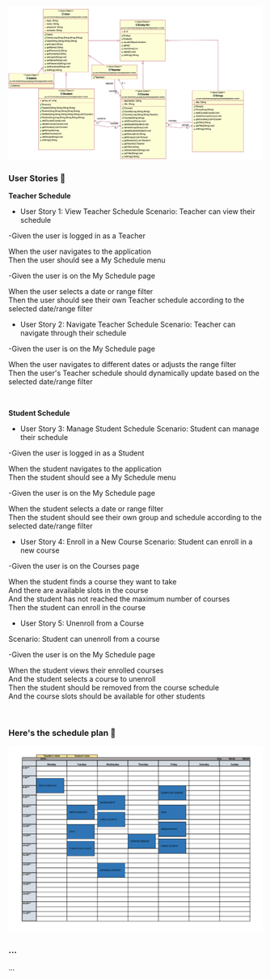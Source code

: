 ![application structure](ApplicationStructure.png)


### User Stories :bookmark_tabs:  

**Teacher Schedule**
 * User Story 1: View Teacher Schedule
Scenario: Teacher can view their schedule

-Given the user is logged in as a Teacher

When the user navigates to the application <br>
Then the user should see a My Schedule menu <br>

-Given the user is on the My Schedule page

When the user selects a date or range filter <br>
Then the user should see their own Teacher schedule according to the selected date/range filter

 * User Story 2: Navigate Teacher Schedule
Scenario: Teacher can navigate through their schedule

-Given the user is on the My Schedule page

When the user navigates to different dates or adjusts the range filter <br>
Then the user's Teacher schedule should dynamically update based on the selected date/range filter <br>

<br>

**Student Schedule**
 * User Story 3: Manage Student Schedule
Scenario: Student can manage their schedule

-Given the user is logged in as a Student

When the student navigates to the application <br>
Then the student should see a My Schedule menu <br>

-Given the user is on the My Schedule page

When the student selects a date or range filter <br>
Then the student should see their own group and schedule according to the selected date/range filter <br>

 * User Story 4: Enroll in a New Course
Scenario: Student can enroll in a new course

-Given the user is on the Courses page

When the student finds a course they want to take <br>
And there are available slots in the course <br>
And the student has not reached the maximum number of courses <br>
Then the student can enroll in the course <br>

 * User Story 5: Unenroll from a Course
 
Scenario: Student can unenroll from a course

-Given the user is on the My Schedule page


When the student views their enrolled courses <br>
And the student selects a course to unenroll <br>
Then the student should be removed from the course schedule <br>
And the course slots should be available for other students <br>

<br>

### Here's the schedule plan :calendar:

![schedule](UniversitySchedule.png)

### ...
...